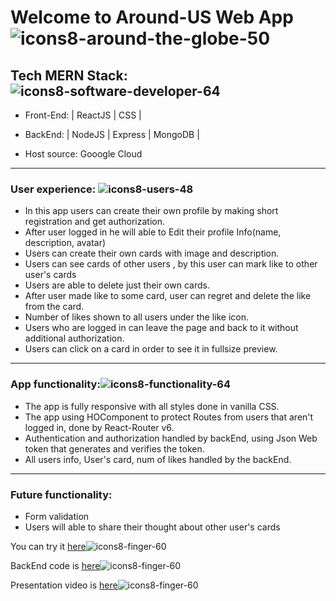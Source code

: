 

# Welcome to Around-US Web App ![icons8-around-the-globe-50](https://user-images.githubusercontent.com/87845853/167284448-d927ccf7-b4c9-468f-8b2a-c1f3182b652f.png)

## Tech MERN Stack:![icons8-software-developer-64](https://user-images.githubusercontent.com/87845853/166670929-4957f5a5-b716-42e7-871e-7b9c7ac23b7c.png)

* Front-End: | ReactJS | CSS | 

* BackEnd: | NodeJS | Express | MongoDB |

* Host source: Gooogle Cloud 

_______________________________________


### User experience: ![icons8-users-48](https://user-images.githubusercontent.com/87845853/167285323-388f889b-728e-45c9-aa24-dc4a89be27cd.png)

 * In this app users can create their own profile by making short registration and get authorization.
 * After user logged in he will able to Edit their profile Info(name, description, avatar)
* Users can create their own cards with image and description.
* Users can see cards of other users , by this user can mark like to other user's cards 
* Users are able to delete just their own cards.
* After user made like to some card, user can regret and delete the like from the card.
* Number of likes shown to all users under the like icon.  
* Users who are logged in can leave the page and back to it without additional authorization.
* Users can click on a card in order to see it in fullsize preview.

__________________________________________

### App functionality:![icons8-functionality-64](https://user-images.githubusercontent.com/87845853/167285330-271423f0-b35f-46cb-b0e1-8abd28f48668.png)

* The app is fully responsive with all styles done in vanilla CSS.
* The app using HOComponent to protect Routes from users that aren't logged in, done by React-Router v6.
* Authentication and authorization handled by backEnd, using Json Web token that generates and verifies the token.
* All users info, User's card, num of likes handled by the backEnd.  

____________________________________________
### Future functionality:


* Form validation 
* Users will able to share their thought about other user's cards

You can try it [here](https://around-us.students.nomoredomainssbs.ru/)![icons8-finger-60](https://user-images.githubusercontent.com/87845853/166671383-ab9cfc92-d3a6-49c3-9bf9-6bbef540aadd.png)


BackEnd code is [here](https://github.com/Eduard-L/react-around-api-full/tree/main/backend)![icons8-finger-60](https://user-images.githubusercontent.com/87845853/166671389-fcd307a3-171d-48f1-b7b8-d66605242eb4.png)

Presentation video is [here](https://youtu.be/_JoYSOKKe18)![icons8-finger-60](https://user-images.githubusercontent.com/87845853/166671389-fcd307a3-171d-48f1-b7b8-d66605242eb4.png)
